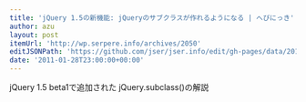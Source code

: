 ```yaml
---
title: 'jQuery 1.5の新機能: jQueryのサブクラスが作れるようになる | へびにっき'
author: azu
layout: post
itemUrl: 'http://wp.serpere.info/archives/2050'
editJSONPath: 'https://github.com/jser/jser.info/edit/gh-pages/data/2011/01/index.json'
date: '2011-01-28T23:00:00+00:00'
---
```

jQuery 1.5 beta1で追加された
jQuery.subclass()の解説
